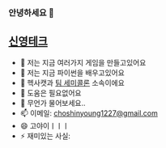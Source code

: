 ### 안녕하세요 👋
   
   
## [신영테크](http://shinyoung.tech)

- 🔭 저는 지금 여러가지 게임을 만들고있어요
- 🌱 저는 지금 파이썬을 배우고있어요
- 👯 헥사캣과 [팀 세미콜론](https://github.com/SemiColonGit/) 소속이에요
- 🤔 도움은 필요없어요
- 💬 무언가 물어보세요..
- 📫 이메일: choshinyoung1227@gmail.com
- 😄 고야이ㅣㅣㅣ
- ⚡ 재미있는 사실: 
